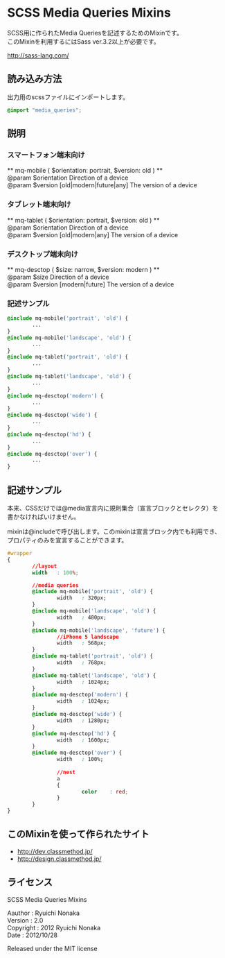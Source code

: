 SCSS Media Queries Mixins
==================================================
SCSS用に作られたMedia Queriesを記述するためのMixinです。  
このMixinを利用するにはSass ver.3.2以上が必要です。

http://sass-lang.com/

読み込み方法
--------------------------------------------------
出力用のscssファイルにインポートします。

```css
@import "media_queries";
```

説明
--------------------------------------------------
### スマートフォン端末向け
** mq-mobile ( $orientation: portrait, $version: old ) **  
@param $orientation Direction of a device  
@param $version [old|modern|future|any] The version of a device  

### タブレット端末向け
** mq-tablet ( $orientation: portrait, $version: old ) **  
@param $orientation Direction of a device  
@param $version [old|modern|any] The version of a device  

### デスクトップ端末向け
** mq-desctop ( $size: narrow, $version: modern ) **  
@param $size Direction of a device  
@param $version [modern|future] The version of a device 

### 記述サンプル
```css
@include mq-mobile('portrait', 'old') {
        ...
}
@include mq-mobile('landscape', 'old') {
        ...
}
@include mq-tablet('portrait', 'old') {
        ...
}
@include mq-tablet('landscape', 'old') {
        ... 
}
@include mq-desctop('modern') {
        ...
}
@include mq-desctop('wide') {
        ... 
}
@include mq-desctop('hd') {
        ...
}
@include mq-desctop('over') {
        ...
}
```

記述サンプル
----------------------------------------------------
本来、CSSだけでは@media宣言内に規則集合（宣言ブロックとセレクタ）を
書かなければいけません。

mixinは@includeで呼び出します。このmixinは宣言ブロック内でも利用でき、
プロパティのみを宣言することができます。

```css
#wrapper
{
        //layout
        width   : 100%;

        //media queries
        @include mq-mobile('portrait', 'old') {
                width   : 320px;
        }
        @include mq-mobile('landscape', 'old') {
                width   : 480px;
        }
        @include mq-mobile('landscape', 'future') {
                //iPhone 5 landscape
                width   : 568px;
        }
        @include mq-tablet('portrait', 'old') {
                width   : 768px;
        }
        @include mq-tablet('landscape', 'old') {
                width   : 1024px;
        }
        @include mq-desctop('modern') {
                width   : 1024px;
        }
        @include mq-desctop('wide') {
                width   : 1280px;
        }
        @include mq-desctop('hd') {
                width   : 1600px;
        }
        @include mq-desctop('over') {
                width   : 100%;
                
                //nest
                a
                {
                        color    : red;        
                }
        }
}
```

このMixinを使って作られたサイト
----------------------------------------------------
* http://dev.classmethod.jp/
* http://design.classmethod.jp/

ライセンス
----------------------------------------------------
SCSS Media Queries Mixins
 
Aauthor   : Ryuichi Nonaka  
Version   : 2.0  
Copyright : 2012 Ryuichi Nonaka  
Date      : 2012/10/28  

Released under the MIT license

